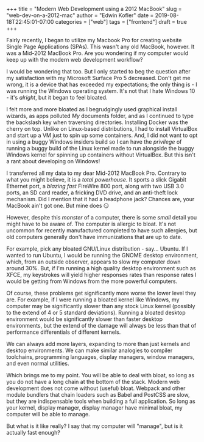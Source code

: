 +++
title = "Modern Web Development using a 2012 MacBook"
slug = "web-dev-on-a-2012-mac"
author = "Edwin Kofler"
date = 2019-08-18T22:45:01-07:00
categories = ["web"]
tags = ["frontend"]
draft = true
+++

Fairly recently, I began to utilize my Macbook Pro for creating website Single Page Applications (SPAs). This wasn't any old MacBook, however. It was a Mid-2012 MacBook Pro. Are you wondering if my computer would keep up with the modern web development workflow?

I would be wondering that too. But I only started to beg the question after my satisfaction with my Microsoft Surface Pro 5 decreased. Don't get me wrong, it is a device that has exceeded my expectations; the only thing is - I was running the Windows operating system. It's not that I hate Windows 10 - it's *alright*, but it began to feel bloated.

I felt more and more bloated as I begrudgingly used graphical install wizards, as apps polluted *My* documents folder, and as I continued to type the backslash key when traversing directories. Installing Docker was the cherry on top. Unlike on Linux-based distributions, I had to install VirtualBox and start up a VM just to spin up some containers. And, I did not want to opt in using a buggy Windows insiders build so I can have the *privilege* of running a buggy build of the Linux kernel made to run alongside the buggy Windows kernel for spinning up containers without VirtualBox. But this isn't a rant about developing on Windows!

I transferred all my data to my dear Mid-2012 MacBook Pro. Contrary to what you might believe, it is a *total powerhouse*. It sports a slick Gigabit Ethernet port, a *blazing fast* FireWire 800 port, along with two USB 3.0 ports, an SD card reader, a fricking DVD drive, and an anti-theft lock mechanism. Did I mention that it had a headphone jack? Chances are, your MacBook ain't got one. But mine does :smirk:

However, despite this *monster* of a computer, there is some *small* detail you might have to be aware of. The computer is allergic to bloat. It's not uncommon for recently manufactured completed to have such allergies, but old computers generally don't have immunizations that are up to date.

For example, pick any bloated GNU/Linux distribution - say... Ubuntu. If I wanted to run Ubuntu, I would be running the GNOME desktop environment, which, from an outside observer, appears to slow my computer down around 30%. But, if I'm running a high quality desktop environment such as XFCE, my keystrokes will yield higher responses rates than response rates I would be getting from Windows from the more powerful computers.

Of course, these problems get significantly more worse the lower level they are. For example, if I were running a bloated kernel like Windows, my computer may be significantly slower than any stock Linux kernel (possibly to the extend of 4 or 5 standard deviations). Running a bloated desktop environment would be significantly slower than faster desktop environments, but the extend of the damage will always be less than that of performance differentials of different kernels.

We can always add more layers, expanding to more than just kernels and desktop environments. We can make similar analogies to compiler toolchains, programming languages, display managers, window managers, and even normal utilities.

Which brings me to my point. You will be able to deal with bloat, so long as you do not have a long chain at the bottom of the stack. Modern web development does not come without (useful) bloat. Webpack and other module bundlers that chain loaders such as Babel and PostCSS are slow, but they are indispensable tools when building a full application. So long as your kernel, display manager, display manager have minimal bloat, my computer will be able to manage.

But what is it like really? I say that my computer will "manage", but is it actually fast enough?

